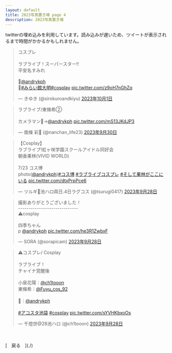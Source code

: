 ```yaml
---
layout: default
title: 2023写真置き場 page 4
description: 2023写真置き場
---
```


<script async src="https://platform.twitter.com/widgets.js" charset="utf-8"></script>

<p>
twitterの埋め込みを利用しています。読み込みが遅いため、ツイートが表示されるまで時間がかかるかもしれません。
</p>

<blockquote class="twitter-tweet" data-lang="ja" data-dnt="true" data-theme="dark"><p lang="ja" dir="ltr">コスプレ<br><br>ラブライブ！スーパースター!!<br>平安名すみれ<br><br>📸<a href="https://twitter.com/andrykph?ref_src=twsrc%5Etfw">@andrykph</a><br>📍<a href="https://twitter.com/hashtag/%E3%81%BF%E3%82%89%E3%81%84%E9%A4%A8%E5%A4%A7%E6%98%8E?src=hash&amp;ref_src=twsrc%5Etfw">#みらい館大明</a><a href="https://twitter.com/hashtag/cosplay?src=hash&amp;ref_src=twsrc%5Etfw">#cosplay</a> <a href="https://t.co/z9oH7nGhZq">pic.twitter.com/z9oH7nGhZq</a></p>&mdash; きゆき (@sirokuroandkiyu) <a href="https://twitter.com/sirokuroandkiyu/status/1708402724294025581?ref_src=twsrc%5Etfw">2023年10月1日</a></blockquote>

<blockquote class="twitter-tweet" data-lang="ja" data-dnt="true" data-theme="dark"><p lang="ja" dir="ltr">ラブライブ/東條希②<br><br>カメラマン📸→<a href="https://twitter.com/andrykph?ref_src=twsrc%5Etfw">@andrykph</a> <a href="https://t.co/mS13JKdJP3">pic.twitter.com/mS13JKdJP3</a></p>&mdash; 南條 彩🫧 (@nanchan_life23) <a href="https://twitter.com/nanchan_life23/status/1708011136195657856?ref_src=twsrc%5Etfw">2023年9月30日</a></blockquote>

<blockquote class="twitter-tweet" data-lang="ja" data-dnt="true" data-theme="dark"><p lang="ja" dir="ltr">【Cosplay】<br>ラブライブ!虹ヶ咲学園スクールアイドル同好会<br>朝香果林(VIVID WORLD)<br><br>7/23 コス博<br>photo(<a href="https://twitter.com/andrykph?ref_src=twsrc%5Etfw">@andrykph</a>)<a href="https://twitter.com/hashtag/%E3%82%B3%E3%82%B9%E5%8D%9A?src=hash&amp;ref_src=twsrc%5Etfw">#コス博</a> <a href="https://twitter.com/hashtag/%E3%83%A9%E3%83%96%E3%83%A9%E3%82%A4%E3%83%96%E3%82%B3%E3%82%B9%E3%83%97%E3%83%AC?src=hash&amp;ref_src=twsrc%5Etfw">#ラブライブコスプレ</a> <a href="https://twitter.com/hashtag/%E3%81%9D%E3%81%97%E3%81%A6%E6%9E%9C%E6%9E%97%E3%81%8C%E3%81%93%E3%81%93%E3%81%AB%E3%81%84%E3%82%8B?src=hash&amp;ref_src=twsrc%5Etfw">#そして果林がここにいる</a> <a href="https://t.co/dtxPrpPce6">pic.twitter.com/dtxPrpPce6</a></p>&mdash; ツルギ🌟池ハロ両日.4日ラグコス (@tsurugi0417) <a href="https://twitter.com/tsurugi0417/status/1707340368499683405?ref_src=twsrc%5Etfw">2023年9月28日</a></blockquote>

<blockquote class="twitter-tweet" data-lang="ja" data-dnt="true" data-theme="dark"><p lang="ja" dir="ltr">撮影ありがとうございました！<br>-----------------------------<br>⚠︎cosplay <br><br>四季ちゃん<br>p <a href="https://twitter.com/andrykph?ref_src=twsrc%5Etfw">@andrykph</a> <a href="https://t.co/he3R1ZwbxF">pic.twitter.com/he3R1ZwbxF</a></p>&mdash; SORA (@sorapicam) <a href="https://twitter.com/sorapicam/status/1707369889902866739?ref_src=twsrc%5Etfw">2023年9月28日</a></blockquote>

<blockquote class="twitter-tweet" data-lang="ja" data-dnt="true" data-theme="dark"><p lang="ja" dir="ltr">⚠コスプレ/ Cosplay<br><br>ラブライブ！<br>チャイナ覚醒後<br><br>小泉花陽￤<a href="https://twitter.com/ch1tooon?ref_src=twsrc%5Etfw">@ch1tooon</a> <br>東條希￤<a href="https://twitter.com/Fuyu_cos_92?ref_src=twsrc%5Etfw">@Fuyu_cos_92</a> <br><br>📸￤<a href="https://twitter.com/andrykph?ref_src=twsrc%5Etfw">@andrykph</a> <br><br> <a href="https://twitter.com/hashtag/%E3%82%A2%E3%82%B3%E3%82%B9%E3%82%BF%E6%B1%A0%E8%A2%8B?src=hash&amp;ref_src=twsrc%5Etfw">#アコスタ池袋</a> <a href="https://twitter.com/hashtag/cosplay?src=hash&amp;ref_src=twsrc%5Etfw">#cosplay</a> <a href="https://t.co/sYVHKbxoOs">pic.twitter.com/sYVHKbxoOs</a></p>&mdash; 千燈世@28池ハロ (@ch1tooon) <a href="https://twitter.com/ch1tooon/status/1707326956726034840?ref_src=twsrc%5Etfw">2023年9月28日</a></blockquote>

<br>
<br>
[&emsp;戻る&emsp;](./)

